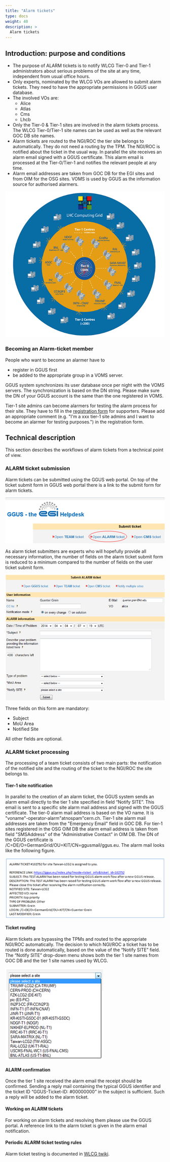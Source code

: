 ```yaml
---
title: "Alarm tickets"
type: docs
weight: 40
description: >
  Alarm tickets
---
```


## Introduction: purpose and conditions

- The purpose of ALARM tickets is to notify WLCG Tier-0 and Tier-1
administrators about serious problems of the site at any time, independent from
usual office hours.
- Only experts, nominated by the WLCG VOs are allowed to submit alarm tickets.
They need to have the appropriate permissions in GGUS user database.
- The involved VOs are:
  - Alice
  - Atlas
  - Cms
  - Lhcb
- Only the Tier-0 & Tier-1 sites are involved in the alarm tickets process.
The WLCG Tier-0/Tier-1 site names can be used as well as the relevant GOC DB
site names.
- Alarm tickets are routed to the NGI/ROC the tier site belongs to automatically.
They do not need a routing by the TPM. The NGI/ROC is notified about the ticket in
the usual way. In parallel the site receives an alarm email signed with a GGUS
certificate. This alarm email is processed at the Tier-0/Tier-1 and notifies the
relevant people at any time.
- Alarm email addresses are taken from GOC DB for the EGI sites and from OIM for
the OSG sites. VOMS is used by GGUS as the information source for authorised alarmers.

![Tier 1s picture](LHC_T1s.png)

### Becoming an Alarm-ticket member

People who want to become an alarmer have to

- register in GGUS first
- be added to the appropriate group in a VOMS server.

GGUS system synchronizes its user database once per night with the VOMS servers.
The synchronization is based on the DN string. Please make sure the DN of your GGUS
account is the same than the one registered in VOMS.

Tier-1 site admins can become alarmers for testing the alarm process for their site.
They have to fill in the [registration form](https://ggus.eu/?mode=register) for
supporters. Please add an appropriate comment (e.g. "I'm a xxx tier-1 site admins and
I want to become an alarmer for testing purposes.") in the registration form.

## Technical description
This section describes the workflows of alarm tickets from a technical point of view.

### ALARM ticket submission
Alarm tickets can be submitted using the GGUS web portal. On top of the ticket submit
form in GGUS web portal there is a link to the submit form for alarm tickets.

![Link to Alarm tickets submit form](Alarm_Submit_Link.png)

As alarm ticket submitters are experts who will hopefully provide all necessary
information, the number of fields on the alarm ticket submit form is reduced to a
minimum compared to the number of fields on the user ticket submit form.

![Alarm tickets submit form](Alarm_Submit_Form.png)

Three fields on this form are mandatory:

- Subject
- MoU Area
- Notified Site

All other fields are optional.

### ALARM ticket processing

The processing of a team ticket consists of two main parts: the notification of the
notified site and the routing of the ticket to the NGI/ROC the site belongs to.

#### Tier-1 site notification

In parallel to the creation of an alarm ticket, the GGUS system sends an alarm email
directly to the tier 1 site specified in field “Notify SITE”. This email is sent to a
specific site alarm mail address and signed with the GGUS certificate. The tier-0
alarm mail address is based on the VO name. It is
"voname"-operator-alarm"atnospam"cern.ch. Tier-1 site alarm mail addresses are taken
from the "Emergency Email" field in GOC DB. For tier-1 sites registered in the OSG OIM
DB the alarm email address is taken from field "SMSAddress" of the "Administrative
Contact" in OIM DB. The DN of the GGUS certificate is
/C=DE/O=GermanGrid/OU=KIT/CN=ggusmail/ggus.eu. The alarm mail looks like the following
figure.

![alarm notify email](Alarm_Notify_Mail.png)

#### Ticket routing

Alarm tickets are bypassing the TPMs and routed to the appropriate NGI/ROC automatically.
The decision to which NGI/ROC a ticket has to be routed is done automatically, based on
the value of the “Notify SITE” field. The “Notify SITE” drop-down menu shows both the
tier 1 site names from GOC DB and the tier 1 site names used by WLCG.

![T1 dropdown menu](Alarm_T1_Dropdown.png)

#### ALARM confirmation

Once the tier 1 site received the alarm email the receipt should be confirmed. Sending a
reply mail containing the typical GGUS identifier and the ticket ID
“GGUS-Ticket-ID: #00000000” in the subject is sufficient. Such a reply will be added to
the alarm ticket.

#### Working on ALARM tickets

For working on alarm tickets and resolving them please use the GGUS portal. A reference
link to the alarm ticket is given in the alarm email notification.

#### Periodic ALARM ticket testing rules

Alarm ticket testing is documented in
[WLCG twiki](https://twiki.cern.ch/twiki/bin/view/EGEE/SA1_USAG#Periodic_ALARM_ticket_testing_ru).
